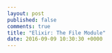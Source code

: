 ```yaml
---
layout: post
published: false
comments: true
title: "Elixir: The File Module"
date: 2016-09-09 10:30:30 +0000
---
```


